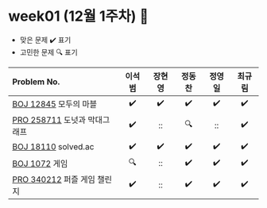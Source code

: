 
# week01 (12월 1주차) :pencil:

- 맞은 문제 :heavy_check_mark: 표기
- 고민한 문제 :mag: 표기


|Problem No.|이석범|장현영|정동찬|정영일|최규림|
|:-------------------------|:-----:|:-----:|:-----:|:-----:|:-----:|
|[BOJ 12845](https://www.acmicpc.net/problem/12845) 모두의 마블|:heavy_check_mark:|:heavy_check_mark:|:heavy_check_mark:|:heavy_check_mark:|:heavy_check_mark:|
|[PRO 258711](https://school.programmers.co.kr/learn/courses/30/lessons/258711) 도넛과 막대그래프|:heavy_check_mark:|::|:mag:|::|:heavy_check_mark:|
|[BOJ 18110](https://www.acmicpc.net/problem/18110) solved.ac|:heavy_check_mark:|:heavy_check_mark:|:heavy_check_mark:|:heavy_check_mark:|:heavy_check_mark:|
|[BOJ 1072](https://www.acmicpc.net/problem/1072) 게임|:mag:|::|:heavy_check_mark:|:heavy_check_mark:|:heavy_check_mark:|
|[PRO 340212](https://school.programmers.co.kr/learn/courses/30/lessons/340212) 퍼즐 게임 챌린지|:heavy_check_mark:|::|:heavy_check_mark:|:heavy_check_mark:|:heavy_check_mark:|
